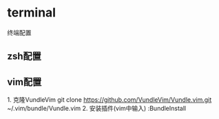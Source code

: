 # terminal
终端配置

## zsh配置
  
## vim配置
  1. 克隆VundleVim
  git clone https://github.com/VundleVim/Vundle.vim.git ~/.vim/bundle/Vundle.vim
  2. 安装插件(vim中输入)
  :BundleInstall
